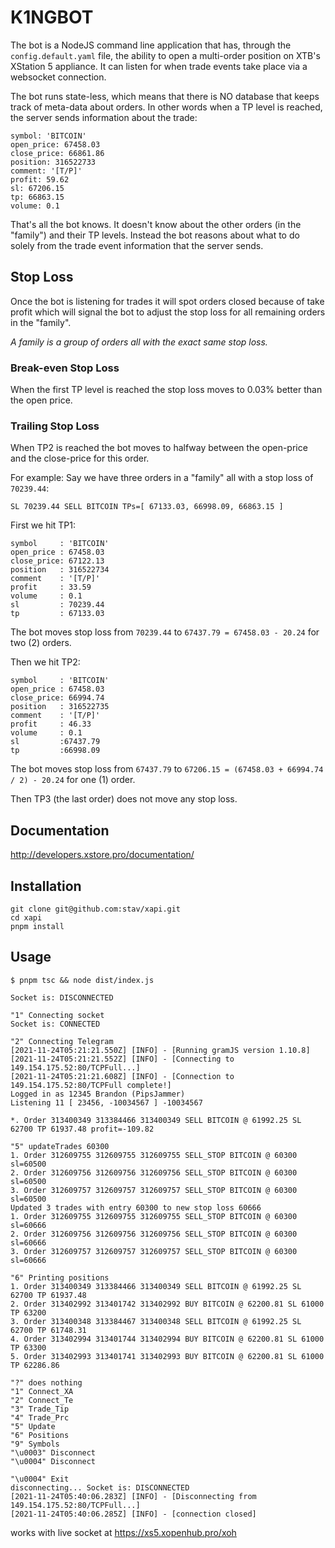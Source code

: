 # K1NGBOT

The bot is a NodeJS command line application that has, through the `config.default.yaml`
file, the ability to open a multi-order position on XTB's XStation 5 appliance.
It can listen for when trade events take place via a websocket connection.

The bot runs state-less, which means that there is NO database that keeps track
of meta-data about orders.  In other words when a TP level is reached, the server
sends information about the trade:

    symbol: 'BITCOIN'
    open_price: 67458.03
    close_price: 66861.86
    position: 316522733
    comment: '[T/P]'
    profit: 59.62
    sl: 67206.15
    tp: 66863.15
    volume: 0.1

That's all the bot knows.  It doesn't know about the other orders (in the "family")
and their TP levels.  Instead the bot reasons about what to do solely from the trade
event information that the server sends.

## Stop Loss

Once the bot is listening for trades it will spot orders closed because of take
profit which will signal the bot to adjust the stop loss for all remaining orders
in the "family".

_A family is a group of orders all with the exact same stop loss._

### Break-even Stop Loss

When the first TP level is reached the stop loss moves to 0.03% better than the
open price.

### Trailing Stop Loss

When TP2 is reached the bot moves to halfway between the open-price and the
close-price for this order.

For example: Say we have three orders in a "family" all with a stop loss of `70239.44`:

    SL 70239.44 SELL BITCOIN TPs=[ 67133.03, 66998.09, 66863.15 ]

First we hit TP1:

    symbol     : 'BITCOIN'
    open_price : 67458.03
    close_price: 67122.13
    position   : 316522734
    comment    : '[T/P]'
    profit     : 33.59
    volume     : 0.1
    sl         : 70239.44
    tp         : 67133.03

The bot moves stop loss from `70239.44` to `67437.79 = 67458.03 - 20.24` for two
(2) orders.

Then we hit TP2:

    symbol     : 'BITCOIN'
    open_price : 67458.03
    close_price: 66994.74
    position   : 316522735
    comment    : '[T/P]'
    profit     : 46.33
    volume     : 0.1
    sl         :67437.79
    tp         :66998.09

The bot moves stop loss from
`67437.79` to `67206.15 = (67458.03 + 66994.74 / 2) - 20.24` for one (1) order.

Then TP3 (the last order) does not move any stop loss.

## Documentation

<http://developers.xstore.pro/documentation/>

## Installation

    git clone git@github.com:stav/xapi.git
    cd xapi
    pnpm install

## Usage

    $ pnpm tsc && node dist/index.js

    Socket is: DISCONNECTED

    "1" Connecting socket
    Socket is: CONNECTED

    "2" Connecting Telegram
    [2021-11-24T05:21:21.550Z] [INFO] - [Running gramJS version 1.10.8]
    [2021-11-24T05:21:21.552Z] [INFO] - [Connecting to 149.154.175.52:80/TCPFull...]
    [2021-11-24T05:21:21.608Z] [INFO] - [Connection to 149.154.175.52:80/TCPFull complete!]
    Logged in as 12345 Brandon (PipsJammer)
    Listening 11 [ 23456, -10034567 ] -10034567

    *. Order 313400349 313384466 313400349 SELL BITCOIN @ 61992.25 SL 62700 TP 61937.48 profit=-109.82

    "5" updateTrades 60300
    1. Order 312609755 312609755 312609755 SELL_STOP BITCOIN @ 60300 sl=60500
    2. Order 312609756 312609756 312609756 SELL_STOP BITCOIN @ 60300 sl=60500
    3. Order 312609757 312609757 312609757 SELL_STOP BITCOIN @ 60300 sl=60500
    Updated 3 trades with entry 60300 to new stop loss 60666
    1. Order 312609755 312609755 312609755 SELL_STOP BITCOIN @ 60300 sl=60666
    2. Order 312609756 312609756 312609756 SELL_STOP BITCOIN @ 60300 sl=60666
    3. Order 312609757 312609757 312609757 SELL_STOP BITCOIN @ 60300 sl=60666

    "6" Printing positions
    1. Order 313400349 313384466 313400349 SELL BITCOIN @ 61992.25 SL 62700 TP 61937.48
    2. Order 313402992 313401742 313402992 BUY BITCOIN @ 62200.81 SL 61000 TP 63200
    3. Order 313400348 313384467 313400348 SELL BITCOIN @ 61992.25 SL 62700 TP 61748.31
    4. Order 313402994 313401744 313402994 BUY BITCOIN @ 62200.81 SL 61000 TP 63300
    5. Order 313402993 313401741 313402993 BUY BITCOIN @ 62200.81 SL 61000 TP 62286.86

    "?" does nothing
    "1" Connect_XA
    "2" Connect_Te
    "3" Trade_Tip
    "4" Trade_Prc
    "5" Update
    "6" Positions
    "9" Symbols
    "\u0003" Disconnect
    "\u0004" Disconnect

    "\u0004" Exit
    disconnecting... Socket is: DISCONNECTED
    [2021-11-24T05:40:06.283Z] [INFO] - [Disconnecting from 149.154.175.52:80/TCPFull...]
    [2021-11-24T05:40:06.285Z] [INFO] - [connection closed]

works with live socket at <https://xs5.xopenhub.pro/xoh>
